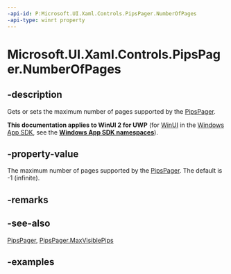 ```yaml
---
-api-id: P:Microsoft.UI.Xaml.Controls.PipsPager.NumberOfPages
-api-type: winrt property
---
```


# Microsoft.UI.Xaml.Controls.PipsPager.NumberOfPages

<!--
public int NumberOfPages { get; set; }
-->

## -description

Gets or sets the maximum number of pages supported by the [PipsPager](pipspager.md).

**This documentation applies to WinUI 2 for UWP** (for [WinUI](/windows/apps/winui/winui3/) in the [Windows App SDK](/windows/apps/windows-app-sdk/), see the **[Windows App SDK namespaces](/windows/windows-app-sdk/api/winrt/)**).

## -property-value

The maximum number of pages supported by the [PipsPager](pipspager.md). The default is -1 (infinite).

## -remarks

## -see-also

[PipsPager](pipspager.md), [PipsPager.MaxVisiblePips](pipspager_maxvisiblepips.md)

## -examples
